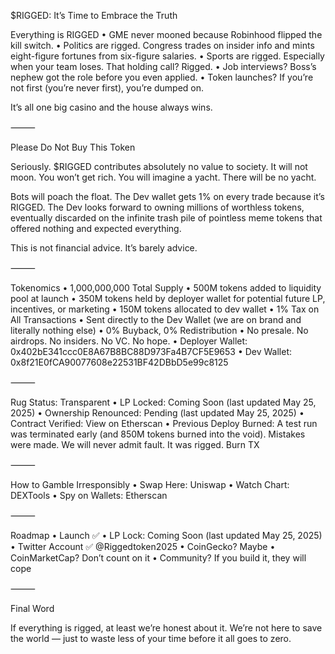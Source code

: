 $RIGGED: It’s Time to Embrace the Truth

Everything is RIGGED
	•	GME never mooned because Robinhood flipped the kill switch.
	•	Politics are rigged. Congress trades on insider info and mints eight-figure fortunes from six-figure salaries.
	•	Sports are rigged. Especially when your team loses. That holding call? Rigged.
	•	Job interviews? Boss’s nephew got the role before you even applied.
	•	Token launches? If you’re not first (you’re never first), you’re dumped on.

It’s all one big casino and the house always wins.

⸻

Please Do Not Buy This Token

Seriously. $RIGGED contributes absolutely no value to society. It will not moon. You won’t get rich. You will imagine a yacht.
There will be no yacht.

Bots will poach the float. The Dev wallet gets 1% on every trade because it’s RIGGED. The Dev looks forward to owning millions of worthless tokens, eventually discarded on the infinite trash pile of pointless meme tokens that offered nothing and expected everything.

This is not financial advice. It’s barely advice.

⸻

Tokenomics
	•	1,000,000,000 Total Supply
	•	500M tokens added to liquidity pool at launch
	•	350M tokens held by deployer wallet for potential future LP, incentives, or marketing
	•	150M tokens allocated to dev wallet
	•	1% Tax on All Transactions
	•	Sent directly to the Dev Wallet (we are on brand and literally nothing else)
	•	0% Buyback, 0% Redistribution
	•	No presale. No airdrops. No insiders. No VC. No hope.
	•	Deployer Wallet: 0x402bE341ccc0E8A67B8BC88D973Fa4B7CF5E9653
	•	Dev Wallet: 0x8f21E0fCA90077608e22531BF42DBbD5e99c8125

⸻

Rug Status: Transparent
	•	LP Locked: Coming Soon (last updated May 25, 2025)
	•	Ownership Renounced: Pending (last updated May 25, 2025)
	•	Contract Verified: View on Etherscan
	•	Previous Deploy Burned: A test run was terminated early (and 850M tokens burned into the void). Mistakes were made. We will never admit fault. It was rigged.
Burn TX

⸻

How to Gamble Irresponsibly
	•	Swap Here: Uniswap
	•	Watch Chart: DEXTools
	•	Spy on Wallets: Etherscan

⸻

Roadmap
	•	Launch ✅
	•	LP Lock: Coming Soon (last updated May 25, 2025)
	•	Twitter Account ✅ @Riggedtoken2025
	•	CoinGecko? Maybe
	•	CoinMarketCap? Don’t count on it
	•	Community? If you build it, they will cope

⸻

Final Word

If everything is rigged, at least we’re honest about it.
We’re not here to save the world — just to waste less of your time before it all goes to zero.
